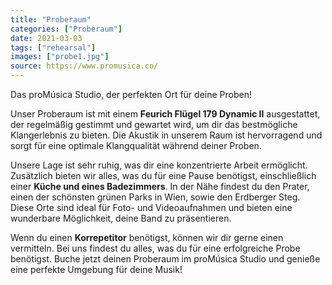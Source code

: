 ```yaml
---
title: "Proberaum"
categories: ["Proberaum"]
date: 2021-03-03
tags: ["rehearsal"]
images: ["probe1.jpg"]
source: https://www.promusica.co/
---
```


Das proMúsica Studio, der perfekten Ort für deine Proben!<br>

Unser Proberaum ist mit einem **Feurich Flügel 179 Dynamic II** ausgestattet, der regelmäßig gestimmt und gewartet wird, um dir das bestmögliche Klangerlebnis zu bieten. Die Akustik in unserem Raum ist hervorragend und sorgt für eine optimale Klangqualität während deiner Proben.

Unsere Lage ist sehr ruhig, was dir eine konzentrierte Arbeit ermöglicht. Zusätzlich bieten wir alles, was du für eine Pause benötigst, einschließlich einer **Küche und eines Badezimmers**. In der Nähe findest du den Prater, einen der schönsten grünen Parks in Wien, sowie den Erdberger Steg. Diese Orte sind ideal für Foto- und Videoaufnahmen und bieten eine wunderbare Möglichkeit, deine Band zu präsentieren.

Wenn du einen **Korrepetitor** benötigst, können wir dir gerne einen vermitteln. Bei uns findest du alles, was du für eine erfolgreiche Probe benötigst. Buche jetzt deinen Proberaum im proMúsica Studio und genieße eine perfekte Umgebung für deine Musik!
